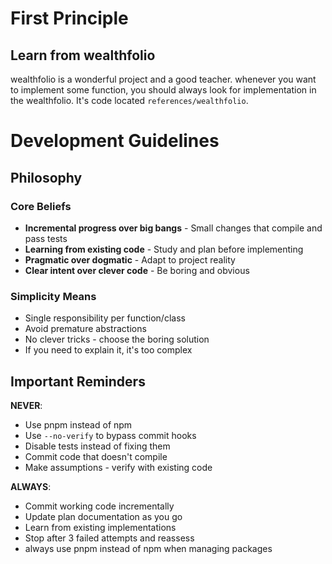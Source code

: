 
# First Principle

## Learn from wealthfolio
wealthfolio is a wonderful project and a good teacher. whenever you want to implement some function, you should always look for implementation in the wealthfolio.
It's code located `references/wealthfolio`.

# Development Guidelines


## Philosophy


### Core Beliefs

- **Incremental progress over big bangs** - Small changes that compile and pass tests
- **Learning from existing code** - Study and plan before implementing
- **Pragmatic over dogmatic** - Adapt to project reality
- **Clear intent over clever code** - Be boring and obvious

### Simplicity Means

- Single responsibility per function/class
- Avoid premature abstractions
- No clever tricks - choose the boring solution
- If you need to explain it, it's too complex

## Important Reminders

**NEVER**:
- Use pnpm instead of npm
- Use `--no-verify` to bypass commit hooks
- Disable tests instead of fixing them
- Commit code that doesn't compile
- Make assumptions - verify with existing code

**ALWAYS**:
- Commit working code incrementally
- Update plan documentation as you go
- Learn from existing implementations
- Stop after 3 failed attempts and reassess
- always use pnpm instead of npm when managing packages